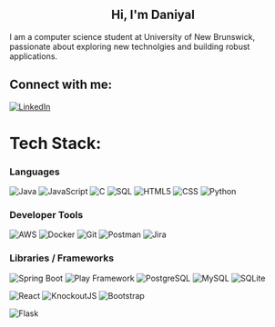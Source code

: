 <h2 align="center">Hi, I'm Daniyal</h2>

I am a computer science student at University of New Brunswick, passionate about exploring new technolgies and building robust applications.

## Connect with me:
[![LinkedIn](https://img.shields.io/badge/LinkedIn-%230077B5.svg?logo=linkedin&logoColor=white)](https://www.linkedin.com/in/daniyxl-khan/)

# Tech Stack:

### Languages  
![Java](https://img.shields.io/badge/java-%23ED8B00.svg?style=for-the-badge&logo=java&logoColor=white) 
![JavaScript](https://img.shields.io/badge/javascript-%23323330.svg?style=for-the-badge&logo=javascript&logoColor=%23F7DF1E) 
![C](https://img.shields.io/badge/C-00599C?style=for-the-badge&logo=c&logoColor=white) 
![SQL](https://img.shields.io/badge/sql-%2307405e.svg?style=for-the-badge&logo=postgresql&logoColor=white) 
![HTML5](https://img.shields.io/badge/html5-%23E34F26.svg?style=for-the-badge&logo=html5&logoColor=white) 
![CSS](https://img.shields.io/badge/css-%231572B6.svg?style=for-the-badge&logo=css3&logoColor=white) 
![Python](https://img.shields.io/badge/python-%233776AB.svg?style=for-the-badge&logo=python&logoColor=white)

### Developer Tools 
![AWS](https://img.shields.io/badge/AWS-F7DC6F?style=for-the-badge&logoColor=black)
![Docker](https://img.shields.io/badge/docker-%230db7ed.svg?style=for-the-badge&logo=docker&logoColor=white) 
![Git](https://img.shields.io/badge/git-%23F05033.svg?style=for-the-badge&logo=git&logoColor=white) 
![Postman](https://img.shields.io/badge/Postman-FF6C37?style=for-the-badge&logo=postman&logoColor=white) 
![Jira](https://img.shields.io/badge/jira-%230A0FFF.svg?style=for-the-badge&logo=jira&logoColor=white)

### Libraries / Frameworks  
![Spring Boot](https://img.shields.io/badge/Spring_Boot-6DB33F?style=for-the-badge&logo=spring-boot&logoColor=white)
![Play Framework](https://img.shields.io/badge/Play_Framework-2C2255?style=for-the-badge&logo=scala&logoColor=white)
![PostgreSQL](https://img.shields.io/badge/PostgreSQL-316192?style=for-the-badge&logo=postgresql&logoColor=white) 
![MySQL](https://img.shields.io/badge/mysql-%2300f.svg?style=for-the-badge&logo=mysql&logoColor=white) 
![SQLite](https://img.shields.io/badge/sqlite-%2307405e.svg?style=for-the-badge&logo=sqlite&logoColor=white)

![React](https://img.shields.io/badge/React-%2320232a.svg?style=for-the-badge&logo=react&logoColor=%2361DAFB)
![KnockoutJS](https://img.shields.io/badge/KnockoutJS-7C4DFF?style=for-the-badge&logoColor=white)
![Bootstrap](https://img.shields.io/badge/Bootstrap-%23563d7c.svg?style=for-the-badge&logo=bootstrap&logoColor=white) 

![Flask](https://img.shields.io/badge/Flask-000000?style=for-the-badge&logo=flask&logoColor=white) 








